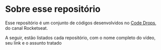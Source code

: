 # Sobre esse repositório
Esse repositório é um conjunto de códigos desenvolvidos no [Code Drops](https://www.youtube.com/watch?v=faekjlZuTFA&list=PL85ITvJ7FLohhULgUFkYBf2xcXCG6yfVV&ab_channel=Rocketseat
), do canal Rocketseat. 

A seguir, estão listados cada repositório, com o nome completo do vídeo, seu link e o assunto tratado 

